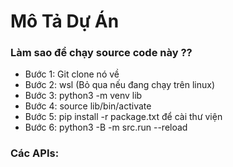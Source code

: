 # Mô Tả Dự Án

### Làm sao để chạy source code này ??
- Bước 1: Git clone nó về
- Bước 2: wsl (Bỏ qua nếu đang chạy trên linux)
- Bước 3: python3 -m venv lib
- Bước 4: source lib/bin/activate
- Bước 5: pip install -r package.txt để cài thư viện 
- Bước 6: python3 -B -m src.run --reload


### Các APIs: